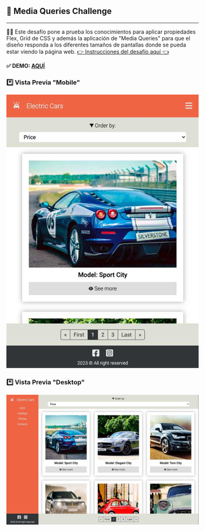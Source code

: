 ## 🚀 Media Queries Challenge

---
👨‍💻 Este desafío pone a prueba los conocimientos
para aplicar propiedades Flex, Grid de CSS y además
la aplicación de "Media Queries" para que el diseño
responda a los diferentes tamaños de pantallas donde
se pueda estar viendo la página web. [👉 Instrucciones del desafío aquí 👈](https://github.com/felipejoq/media-queries-challenge/blob/main/assets/docs/01-media-queries-challenge.pdf?raw=true)

**✅ DEMO: [AQUÍ](https://felipejoq.github.io/media-queries-challenge)**

### *️⃣ Vista Previa "Mobile"
![Vista previa mobile](https://github.com/felipejoq/media-queries-challenge/blob/main/assets/img/mobile-preview.jpg?raw=true)

### *️⃣ Vista Previa "Desktop"
![Vista previa desktop](https://github.com/felipejoq/media-queries-challenge/blob/main/assets/img/desktop-preview.jpg?raw=true)
